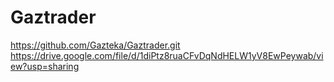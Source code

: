# Gaztrader

https://github.com/Gazteka/Gaztrader.git
https://drive.google.com/file/d/1diPtz8ruaCFvDqNdHELW1yV8EwPeywab/view?usp=sharing
